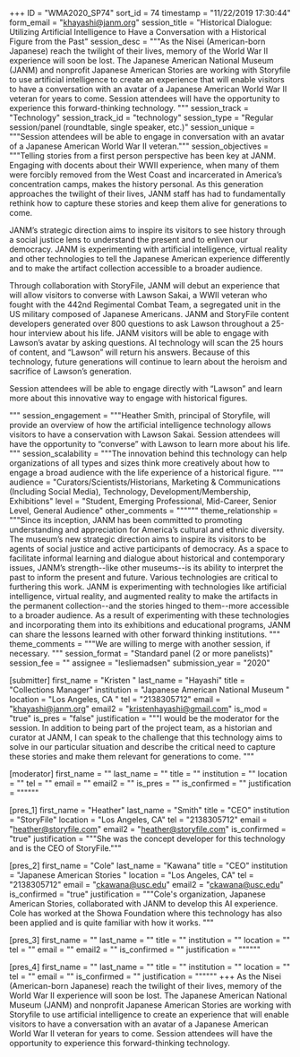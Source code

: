 +++
ID = "WMA2020_SP74"
sort_id = 74
timestamp = "11/22/2019 17:30:44"
form_email = "khayashi@janm.org"
session_title = "Historical Dialogue: Utilizing Artificial Intelligence to Have a Conversation with a Historical Figure from the Past"
session_desc = """As the Nisei (American-born Japanese) reach the twilight of their lives, memory of the World War II experience will soon be lost. The Japanese American National Museum (JANM) and nonprofit Japanese American Stories are working with Storyfile to use artificial intelligence to create an experience that will enable visitors to have a conversation with an avatar of a Japanese American World War II veteran for years to come. Session attendees will have the opportunity to experience this forward-thinking technology.
"""
session_track = "Technology"
session_track_id = "technology"
session_type = "Regular session/panel (roundtable, single speaker, etc.)"
session_unique = """Session attendees will be able to engage in conversation with an avatar of a Japanese American World War II veteran."""
session_objectives = """Telling stories from a first person perspective has been key at JANM. Engaging with docents about their WWII experience, when many of them were forcibly removed from the West Coast and incarcerated in America’s concentration camps, makes the history personal. As this generation approaches the twilight of their lives, JANM staff has had to fundamentally rethink how to capture these stories and keep them alive for generations to come.

JANM’s strategic direction aims to inspire its visitors to see history through a social justice lens to understand the present and to enliven our democracy. JANM is experimenting with artificial intelligence, virtual reality and other technologies to tell the Japanese American experience differently and to make the artifact collection accessible to a broader audience.

Through collaboration with StoryFile, JANM will debut an experience that will allow visitors to converse with Lawson Sakai, a WWII veteran who fought with the 442nd Regimental Combat Team, a segregated unit in the US military composed of Japanese Americans. JANM and StoryFile content developers generated over 800 questions to ask Lawson throughout a 25-hour interview about his life. JANM visitors will be able to engage with Lawson’s avatar by asking questions. AI technology will scan the 25 hours of content, and “Lawson” will return his answers. Because of this technology, future generations will continue to learn about the heroism and sacrifice of Lawson’s generation.

Session attendees will be able to engage directly with “Lawson” and learn more about this innovative way to engage with historical figures.




"""
session_engagement = """Heather Smith, principal of Storyfile, will provide an overview of how the artificial intelligence technology allows visitors to have a conservation with Lawson Sakai. Session attendees will have the opportunity to “converse” with Lawson to learn more about his life.
"""
session_scalability = """The innovation behind this technology can help organizations of all types and sizes think more creatively about how to engage a broad audience with the life experience of a historical figure. """
audience = "Curators/Scientists/Historians, Marketing & Communications (Including Social Media), Technology, Development/Membership, Exhibitions"
level = "Student, Emerging Professional, Mid-Career, Senior Level, General Audience"
other_comments = """"""
theme_relationship = """Since its inception, JANM has been committed to promoting understanding and appreciation for America’s cultural and ethnic diversity. The museum’s new strategic direction aims to inspire its visitors to be agents of social justice and active participants of democracy. As a space to facilitate informal learning and dialogue about historical and contemporary issues, JANM’s strength--like other museums--is its ability to interpret the past to inform the present and future. Various technologies are critical to furthering this work. JANM is experimenting with technologies like artificial intelligence, virtual reality, and augmented reality to make the artifacts in the permanent collection--and the stories hinged to them--more accessible to a broader audience. As a result of experimenting with these technologies and incorporating them into its exhibitions and educational programs, JANM can share the lessons learned with other forward thinking institutions. """
theme_comments = """We are willing to merge with another session, if necessary. """
session_format = "Standard panel (2 or more panelists)"
session_fee = ""
assignee = "lesliemadsen"
submission_year = "2020"

[submitter]
first_name = "Kristen "
last_name = "Hayashi"
title = "Collections Manager"
institution = "Japanese American National Museum "
location = "Los Angeles, CA "
tel = "2138305712"
email = "khayashi@janm.org"
email2 = "kristenhayashi@gmail.com"
is_mod = "true"
is_pres = "false"
justification = """I would be the moderator for the session. In addition to being part of the project team, as a historian and curator at JANM, I can speak to the challenge that this technology aims to solve in our particular situation and describe the critical need to capture these stories and make them relevant for generations to come. """

[moderator]
first_name = ""
last_name = ""
title = ""
institution = ""
location = ""
tel = ""
email = ""
email2 = ""
is_pres = ""
is_confirmed = ""
justification = """"""

[pres_1]
first_name = "Heather"
last_name = "Smith"
title = "CEO"
institution = "StoryFile"
location = "Los Angeles, CA"
tel = "2138305712"
email = "heather@storyfile.com"
email2 = "heather@storyfile.com"
is_confirmed = "true"
justification = """She was the concept developer for this technology and is the CEO of StoryFile."""

[pres_2]
first_name = "Cole"
last_name = "Kawana"
title = "CEO"
institution = "Japanese American Stories "
location = "Los Angeles, CA"
tel = "2138305712"
email = "ckawana@usc.edu"
email2 = "ckawana@usc.edu"
is_confirmed = "true"
justification = """Cole's organization, Japanese American Stories, collaborated with JANM to develop this AI experience. Cole has worked at the Showa Foundation where this technology has also been applied and is quite familiar with how it works. """

[pres_3]
first_name = ""
last_name = ""
title = ""
institution = ""
location = ""
tel = ""
email = ""
email2 = ""
is_confirmed = ""
justification = """"""

[pres_4]
first_name = ""
last_name = ""
title = ""
institution = ""
location = ""
tel = ""
email = ""
is_confirmed = ""
justification = """"""
+++
As the Nisei (American-born Japanese) reach the twilight of their lives, memory of the World War II experience will soon be lost. The Japanese American National Museum (JANM) and nonprofit Japanese American Stories are working with Storyfile to use artificial intelligence to create an experience that will enable visitors to have a conversation with an avatar of a Japanese American World War II veteran for years to come. Session attendees will have the opportunity to experience this forward-thinking technology.
